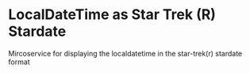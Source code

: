# LocalDateTime as Star Trek (R) Stardate
Mircoservice for displaying the localdatetime in the star-trek(r) stardate format
